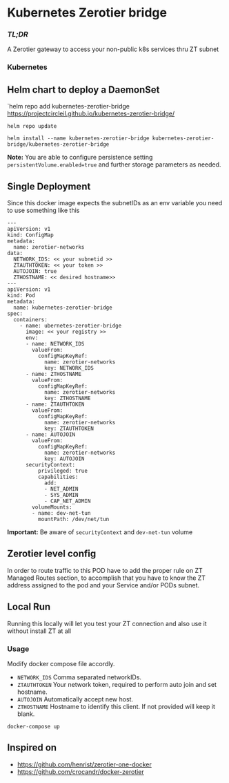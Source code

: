 # Kubernetes Zerotier bridge 

### *TL;DR*
A Zerotier gateway to access your non-public k8s services thru ZT subnet 


### Kubernetes

## Helm chart to deploy a DaemonSet
`helm repo add kubernetes-zerotier-bridge https://projectcircleil.github.io/kubernetes-zerotier-bridge/

`helm repo update`

`helm install --name kubernetes-zerotier-bridge kubernetes-zerotier-bridge/kubernetes-zerotier-bridge`

**Note:** You are able to configure persistence setting `persistentVolume.enabled=true` and further storage parameters as needed.

## Single Deployment
Since this docker image expects the subnetIDs as an env variable you need to use something like this
```
---
apiVersion: v1
kind: ConfigMap
metadata:
  name: zerotier-networks
data:
  NETWORK_IDS: << your subnetid >>
  ZTAUTHTOKEN: << your token >>
  AUTOJOIN: true
  ZTHOSTNAME: << desired hostname>>
---
apiVersion: v1
kind: Pod
metadata:
  name: kubernetes-zerotier-bridge
spec:
  containers:
    - name: ubernetes-zerotier-bridge
      image: << your registry >>
      env:
      - name: NETWORK_IDS
        valueFrom:
          configMapKeyRef:
            name: zerotier-networks
            key: NETWORK_IDS 
      - name: ZTHOSTNAME
        valueFrom:
          configMapKeyRef:
            name: zerotier-networks
            key: ZTHOSTNAME 
      - name: ZTAUTHTOKEN
        valueFrom:
          configMapKeyRef:
            name: zerotier-networks
            key: ZTAUTHTOKEN 
      - name: AUTOJOIN
        valueFrom:
          configMapKeyRef:
            name: zerotier-networks
            key: AUTOJOIN 
      securityContext:
          privileged: true
          capabilities:
            add:
            - NET_ADMIN
            - SYS_ADMIN
            - CAP_NET_ADMIN
        volumeMounts:
        - name: dev-net-tun
          mountPath: /dev/net/tun

```
**Important:** Be aware of `securityContext` and `dev-net-tun` volume

## Zerotier level config
In order to route traffic to this POD have to add the proper rule on ZT Managed Routes section, to accomplish that you have to know the ZT address assigned to the pod and your Service and/or PODs subnet.


## Local Run
Running this locally will let you test your ZT connection and also use it without install ZT at all

### Usage

Modify docker compose file accordly.

  - `NETWORK_IDS` Comma separated networkIDs.
  - `ZTAUTHTOKEN` Your network token, required to perform auto join and set hostname.
  - `AUTOJOIN` Automatically accept new host.
  - `ZTHOSTNAME` Hostname to identify this client. If not provided will keep it blank.
```
docker-compose up
```




## Inspired on

* https://github.com/henrist/zerotier-one-docker
* https://github.com/crocandr/docker-zerotier
